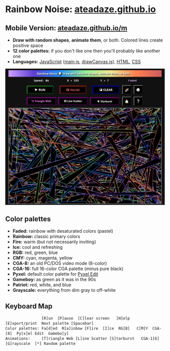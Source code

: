 # Rainbow Noise: [ateadaze.github.io](https://ateadaze.github.io/)
## Mobile Version: [ateadaze.github.io/m](https://ateadaze.github.io/m/)
* **Draw with random shapes**, **animate them**, or both. Colored lines create positive space
* **12 color palettes:** if you don't like one then you'll probably like another one
* **Languages:** [JavaScript](https://github.com/ATeaDaze/ateadaze.github.io/tree/main/scripts) ([main.js](https://github.com/ATeaDaze/ateadaze.github.io/blob/main/scripts/main.js), [drawCanvas.js](https://github.com/ATeaDaze/ateadaze.github.io/blob/main/scripts/drawCanvas.js)), [HTML](https://github.com/ATeaDaze/ateadaze.github.io/blob/main/index.html), [CSS](https://github.com/ATeaDaze/ateadaze.github.io/blob/main/styles/rainbow_noise.css)

![rainbow_noise-screenshot-faded-3](https://raw.githubusercontent.com/ATeaDaze/ateadaze.github.io/main/images/rainbow_noise-screenshot-faded-3.png)

## Color palettes
* **Faded:** rainbow with desaturated colors (pastel)
* **Rainbow:** classic primary colors
* **Fire:** warm (but not necessarily inviting)
* **Ice:** cool and refreshing
* **RGB:** red, green, blue
* **CMY:** cyan, magenta, yellow
* **CGA-8:** an old PC/DOS video mode (8-color)
* **CGA-16:** full 16-color CGA palette (minus pure black)
* **Pyxel:** default color palette for [Pyxel Edit](pyxeledit.com)
* **Gameboy:** as green as it was in the 90s
* **Patriot:** red, white, and blue
* **Grayscale:** everything from dim gray to off-white

## Keyboard Map
```
                [R]un  [P]ause  [C]lear screen   [H]elp  [E]xport/print  Next palette [Spacebar]
Color palettes: Fa[d]ed  R[a]inbow [F]ire  [I]ce  RG[B]   C[M]Y  CGA-[8]  Py[x]el Edit  Gamebo[y]
Animations:     [T]riangle Web [L]ine Scatter [S]tarburst   CGA-1[6]  [G]rayscale  [*] Random palette
```
